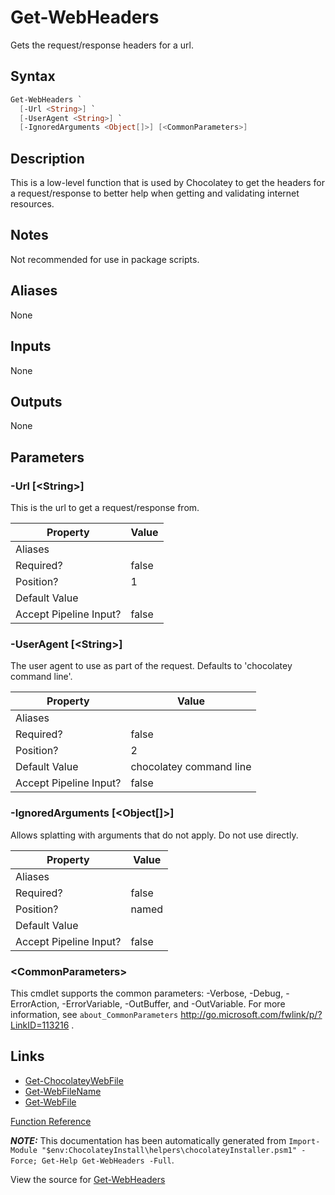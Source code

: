 ﻿---
Title: Get-WebHeaders
Description: Information on Get-WebHeaders function
RedirectFrom: docs/helpers-get-web-headers
---

# Get-WebHeaders

<!-- This documentation is automatically generated from https://github.com/chocolatey/choco/tree/stable/src/chocolatey.resources/helpers/functions/Get-WebHeaders.ps1 using https://github.com/chocolatey/choco/tree/stable/GenerateDocs.ps1. Contributions are welcome at the original location(s). -->

Gets the request/response headers for a url.

## Syntax

~~~powershell
Get-WebHeaders `
  [-Url <String>] `
  [-UserAgent <String>] `
  [-IgnoredArguments <Object[]>] [<CommonParameters>]
~~~

## Description

This is a low-level function that is used by Chocolatey to get the
headers for a request/response to better help when getting and
validating internet resources.

## Notes

Not recommended for use in package scripts.

## Aliases

None

## Inputs

None

## Outputs

None

## Parameters

###  -Url [&lt;String&gt;]
This is the url to get a request/response from.

Property               | Value
---------------------- | -----
Aliases                |
Required?              | false
Position?              | 1
Default Value          |
Accept Pipeline Input? | false

###  -UserAgent [&lt;String&gt;]
The user agent to use as part of the request. Defaults to 'chocolatey
command line'.

Property               | Value
---------------------- | -----------------------
Aliases                |
Required?              | false
Position?              | 2
Default Value          | chocolatey command line
Accept Pipeline Input? | false

###  -IgnoredArguments [&lt;Object[]&gt;]
Allows splatting with arguments that do not apply. Do not use directly.

Property               | Value
---------------------- | -----
Aliases                |
Required?              | false
Position?              | named
Default Value          |
Accept Pipeline Input? | false

### &lt;CommonParameters&gt;

This cmdlet supports the common parameters: -Verbose, -Debug, -ErrorAction, -ErrorVariable, -OutBuffer, and -OutVariable. For more information, see `about_CommonParameters` http://go.microsoft.com/fwlink/p/?LinkID=113216 .


## Links

 * [Get-ChocolateyWebFile](./get-chocolateywebfile)
 * [Get-WebFileName](./get-webfilename)
 * [Get-WebFile](./get-webfile)


[Function Reference](./reference)

***NOTE:*** This documentation has been automatically generated from `Import-Module "$env:ChocolateyInstall\helpers\chocolateyInstaller.psm1" -Force; Get-Help Get-WebHeaders -Full`.

View the source for [Get-WebHeaders](https://github.com/chocolatey/choco/tree/stable/src/chocolatey.resources/helpers/functions/Get-WebHeaders.ps1)
